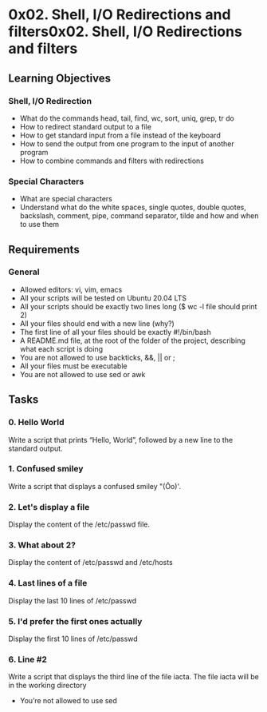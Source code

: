 # 0x02. Shell, I/O Redirections and filters0x02. Shell, I/O Redirections and filters
## Learning Objectives
### Shell, I/O Redirection
- What do the commands head, tail, find, wc, sort, uniq, grep, tr do
- How to redirect standard output to a file
- How to get standard input from a file instead of the keyboard
- How to send the output from one program to the input of another program
- How to combine commands and filters with redirections
### Special Characters
- What are special characters
- Understand what do the white spaces, single quotes, double quotes, backslash, comment, pipe, command separator, tilde and how and when to use them
## Requirements
### General
- Allowed editors: vi, vim, emacs
- All your scripts will be tested on Ubuntu 20.04 LTS
- All your scripts should be exactly two lines long ($ wc -l file should print 2)
- All your files should end with a new line (why?)
- The first line of all your files should be exactly #!/bin/bash
- A README.md file, at the root of the folder of the project, describing what each script is doing
- You are not allowed to use backticks, &&, || or ;
- All your files must be executable
- You are not allowed to use sed or awk
## Tasks
### 0. Hello World
Write a script that prints “Hello, World”, followed by a new line to the standard output.
### 1. Confused smiley
Write a script that displays a confused smiley "(Ôo)'.
### 2. Let's display a file
Display the content of the /etc/passwd file.
### 3. What about 2?
Display the content of /etc/passwd and /etc/hosts
### 4. Last lines of a file
Display the last 10 lines of /etc/passwd
### 5. I'd prefer the first ones actually
Display the first 10 lines of /etc/passwd
### 6. Line #2
Write a script that displays the third line of the file iacta.
The file iacta will be in the working directory
- You’re not allowed to use sed

